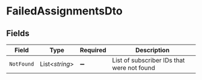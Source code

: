 # FailedAssignmentsDto


## Fields

| Field                                      | Type                                       | Required                                   | Description                                |
| ------------------------------------------ | ------------------------------------------ | ------------------------------------------ | ------------------------------------------ |
| `NotFound`                                 | List<*string*>                             | :heavy_minus_sign:                         | List of subscriber IDs that were not found |